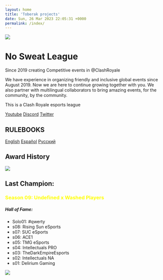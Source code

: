 ```yaml
---
layout: home
title: 'Toberak projects'
date: Sun, 26 Mar 2023 22:05:31 +0000
permalink: /index/
---
```


<div class="container">
  <div class="logo">
    <img src="https://toberak.files.wordpress.com/2023/03/logo-nsl-negro.png?w=1024">
  </div>
</div>

   <div class="banner">
        <div class="text">
          <h1>No Sweat League</h1>
          <p>Since 2019 creating Competitive events in @ClashRoyale</p>  
          <p>We have experience in organizing friendly and inclusive global events since August 2019. Now we are here to continue growing together with you. We also partner with multilingual collaborators to bring amazing events, for the community, by the community.</p>  
          <p>This is a Clash Royale esports league</p>
        </div>  
        <div>
          <a href="https://www.youtube.com/channel/UC9sEAnMCHfXI7Rx6Ic0NwKw" class="youtube">Youtube</a>
          <a href="https://discord.gg/P2RYy4R2sr" class="discord">Discord</a>
          <a href="https://twitter.com/NSL_CR" class="twitter">Twitter</a>
        </div>
    </div>


<div class="rulebooks-section">
  
  <h2 class="rulebooks-subtitle">RULEBOOKS</h2>
  <a href="[rulebook](https://toberak1.github.io/NSL/rulebook/)" class="rulebooks-button">English</a>
  <a href="[rulebook-in-spanish](https://toberak1.github.io/NSL/rulebook-in-spanish/)" class="rulebooks-button">Español</a>
  <a href="[rulebook-in-russian](https://toberak1.github.io/NSL/rulebook-in-russian/)" class="rulebooks-button">Русский</a>
</div>

<div class="section-bg">
  <h2 class="award-subtitle">Award History</h2>
  <div class="centered-image">  
    <a href="https://toberak.files.wordpress.com/2023/03/nsl-story.png" target="_blank">
      <img src="https://toberak.files.wordpress.com/2023/03/nsl-story.png">
    </a>
  </div>
</div>



<div class="section" style="background-image: url(https://toberak.files.wordpress.com/2023/03/banner-mid.png);">
  <div class="info">
    <h2>Last Champion:</h2>
    <h3 style="color: yellow; font-weight: bold;">Season 09: Undefined x Washed Players</h3>
    <h5>Hall of Fame:</h5>
    <ul>
      <li>Solo01: #qwerty</li>
      <li>s08: Rising Sun eSports</li>
      <li>s07: SUC eSports</li>
      <li>s06: ACE1</li>
      <li>s05: TMG eSports</li>
      <li>s04: Intellectuals PRO</li>
      <li>s03: TheDarkEmpireEsports</li>
      <li>s02: Intellectuals NA</li>
      <li>s01: Delirium Gaming</li>
    </ul>
  </div>
</div>
<div>
  <img class="imagen-footer" src="https://toberak.files.wordpress.com/2023/03/nsl-banner-red.png">
</div>



